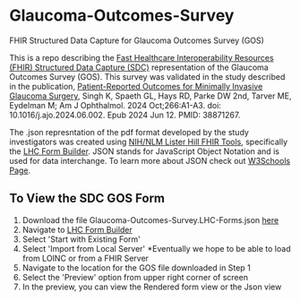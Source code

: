 # Glaucoma-Outcomes-Survey
FHIR Structured Data Capture for Glaucoma Outcomes Survey (GOS)

This is a repo describing the [Fast Healthcare Interoperability Resources (FHIR) Structured Data Capture (SDC)](https://build.fhir.org/ig/HL7/sdc/) representation of the Glaucoma Outcomes Survey (GOS). This survey was validated in the study described in the publication, [Patient-Reported Outcomes for Minimally Invasive Glaucoma Surgery](https://pubmed.ncbi.nlm.nih.gov/38871267/), Singh K, Spaeth GL, Hays RD, Parke DW 2nd, Tarver ME, Eydelman M; Am J Ophthalmol. 2024 Oct;266:A1-A3. doi: 10.1016/j.ajo.2024.06.002. Epub 2024 Jun 12. PMID: 38871267.

The .json represntation of the pdf format developed by the study investigators was created using [NIH/NLM Lister Hill FHIR Tools](https://lhcforms.nlm.nih.gov/), specifically the [LHC Form Builder](https://formbuilder.nlm.nih.gov/). JSON stands for JavaScript Object Notation and is used for data interchange. To learn more about JSON check out [W3Schools Page](https://www.w3schools.com/whatis/whatis_json.asp).

## To View the SDC GOS Form
1. Download the file Glaucoma-Outcomes-Survey.LHC-Forms.json [here](https://github.com/goetzke2/Glaucoma-Outcomes-Survey/blob/main/Glaucoma-Outcomes-Survey.LHC-Forms.json)
2. Navigate to [LHC Form Builder](https://formbuilder.nlm.nih.gov/)
3. Select 'Start with Existing Form'
4. Select 'Import from Local Server' *Eventually we hope to be able to load from LOINC or from a FHIR Server
5. Navigate to the location for the GOS file downloaded in Step 1
6. Select the 'Preview' option from upper right corner of screen
7. In the preview, you can view the Rendered form view or the Json view
